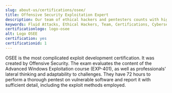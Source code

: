 ```yaml
---
slug: about-us/certifications/osee/
title: Offensive Security Exploitation Expert
description: Our team of ethical hackers and pentesters counts with high certifications related to cybersecurity information.
keywords: Fluid Attacks, Ethical Hackers, Team, Certifications, Cybersecurity, Pentesters, Whitehat Hackers
certificationlogo: logo-osee
alt: Logo OSEE
certification: yes
certificationid: 1
---
```


OSEE is the most complicated exploit development certification. It was
created by Offensive Security. The exam evaluates the content of the
Advanced Windows Exploitation course (EXP-401), as well as
professionals' lateral thinking and adaptability to challenges. They
have 72 hours to perform a thorough pentest on vulnerable software and
report it with sufficient detail, including the exploit methods
employed.
